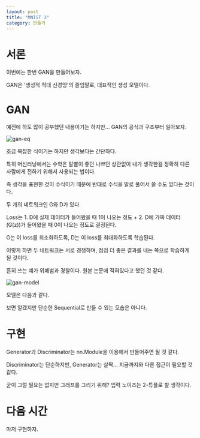 ```yaml
---
layout: post
title: "MNIST 3"
category: 만들기
---
```


# 서론

이번에는 한번 GAN을 만들어보자.

GAN은 '생성적 적대 신경망'의 줄임말로, 대표적인 생성 모델이다.

# GAN

예전에 하도 많이 공부했던 내용이기는 하지만... GAN의 공식과 구조부터 일아보자.

![gan-eq](https://blogfiles.pstatic.net/MjAxOTA2MDlfMjUg/MDAxNTYwMDA4MjIxOTg3.VsSc5R6hy3Ly3AdtoF3MdcVGSWfK0k4F3z7_ExSE4yUg.da5ECd-WRnyK6Q9a2uwe8rPc5dIY-0q7kS82JHGmKdEg.PNG.euleekwon/image.png?type=w1)

조금 복잡한 식이기는 하지만 생각보다는 간단하다.

특히 머신러닝에서는 수학은 말빨이 좋던 나쁘던 상관없이 내가 생각한걸 정확히 다른 사람에게 전하기 위해서 사용되는 법이다.

즉 생각을 표현한 것이 수식이기 때문에 반대로 수식을 말로 풀어서 쓸 수도 있다는 것이다.

두 개의 네트워크인 G와 D가 있다.

Loss는 1. D에 실제 데이터가 들어왔을 때 1이 나오는 정도 + 2. D에 가짜 데이터(G(z))가 들어왔을 때 0이 나오는 정도로 결정된다.

G는 이 loss를 최소화하도록, D는 이 loss를 최대화하도록 학습된다.

이렇게 하면 두 네트워크는 서로 경쟁하며, 점점 더 좋은 결과를 내는 쪽으로 학습하게 될 것이다.

흔히 쓰는 예가 위폐범과 경찰이다. 원본 논문에 적혀있다고 했던 것 같다.

![gan-model](https://mblogthumb-phinf.pstatic.net/MjAxOTAzMjJfOTkg/MDAxNTUzMjMxNjcwODE1.Wq-mcDpTBs-nv3HaR9NQ5rdfkrFSVRL0LzHzlQwWXSsg.JusjMMDlsZ3BdP7a-HEZV9dTkZFr7cF3OZ3RY4M0uhUg.PNG.duswl0319/image.png?type=w800)

모델은 다음과 같다.

보면 알겠지만 단순한 Sequential로 만들 수 있는 모습은 아니다.

# 구현

Generator과 Discriminator는 nn.Module을 이용해서 만들어주면 될 것 같다.

Discriminator는 단순하지만, Generator는 살짝... 지금까지와 다른 접근이 필요할 것 같다.

굳이 그럴 필요는 없지만 그래프를 그리기 위해? 입력 노이즈는 2-튜플로 할 생각이다.

# 다음 시간

마저 구현하자.
